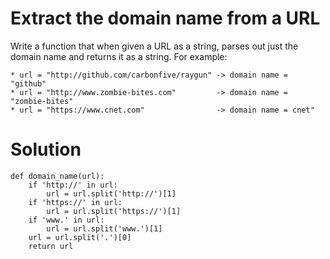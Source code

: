 # Extract the domain name from a URL

Write a function that when given a URL as a string, parses out just the domain name and returns it as a string. For example:
```
* url = "http://github.com/carbonfive/raygun" -> domain name = "github"
* url = "http://www.zombie-bites.com"         -> domain name = "zombie-bites"
* url = "https://www.cnet.com"                -> domain name = cnet"
```

# Solution
```
def domain_name(url):
    if 'http://' in url:
        url = url.split('http://')[1]
    if 'https://' in url:
        url = url.split('https://')[1]    
    if 'www.' in url:
        url = url.split('www.')[1]
    url = url.split('.')[0]
    return url
```